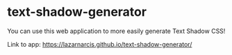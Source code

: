 # text-shadow-generator
You can use this web application to more easily generate Text Shadow CSS!

Link to app: https://lazarnarcis.github.io/text-shadow-generator/
